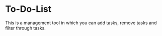 # To-Do-List
This is a management tool in which you can add tasks, remove tasks and filter through tasks.
